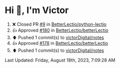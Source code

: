 <h1>Hi 👋, I'm Victor </h1>

<!--RECENT_ACTIVITY:start-->
1. ❌ Closed PR [#9](https://github.com/BetterLectio/python-lectio/pull/9) in [BetterLectio/python-lectio](https://github.com/BetterLectio/python-lectio)<br>
2. 👍 Approved [#180](https://github.com/BetterLectio/betterLectio/pull/180#pullrequestreview-1583443862) in [BetterLectio/betterLectio](https://github.com/BetterLectio/betterLectio)<br>
3. ⬆️ Pushed 1 commit(s) to [victorDigital/notes](https://github.com/victorDigital/notes)<br>
4. 👍 Approved [#178](https://github.com/BetterLectio/betterLectio/pull/178#pullrequestreview-1582069013) in [BetterLectio/betterLectio](https://github.com/BetterLectio/betterLectio)<br>
5. ⬆️ Pushed 1 commit(s) to [victorDigital/notes](https://github.com/victorDigital/notes)<br>
<!--RECENT_ACTIVITY:end-->

<!--RECENT_ACTIVITY:last_update-->
Last Updated: Friday, August 18th, 2023, 7:09:28 AM
<!--RECENT_ACTIVITY:last_update_end-->
